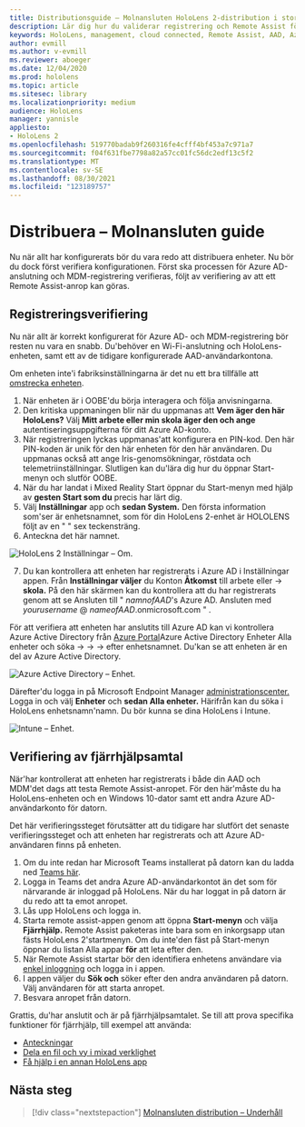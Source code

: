 ```yaml
---
title: Distributionsguide – Molnansluten HoloLens 2-distribution i stor skala med Remote Assist – Distribuera
description: Lär dig hur du validerar registrering och Remote Assist för HoloLens enheter över ett molnanslutet nätverk.
keywords: HoloLens, management, cloud connected, Remote Assist, AAD, Azure AD, MDM, Mobile Enhetshantering
author: evmill
ms.author: v-evmill
ms.reviewer: aboeger
ms.date: 12/04/2020
ms.prod: hololens
ms.topic: article
ms.sitesec: library
ms.localizationpriority: medium
audience: HoloLens
manager: yannisle
appliesto:
- HoloLens 2
ms.openlocfilehash: 519770badab9f260316fe4cfff4bf453a7c971a7
ms.sourcegitcommit: f04f631fbe7798a82a57cc01fc56dc2edf13c5f2
ms.translationtype: MT
ms.contentlocale: sv-SE
ms.lasthandoff: 08/30/2021
ms.locfileid: "123189757"
---
```

# <a name="deploy---cloud-connected-guide"></a>Distribuera – Molnansluten guide

Nu när allt har konfigurerats bör du vara redo att distribuera enheter. Nu bör du dock först verifiera konfigurationen. Först ska processen för Azure AD-anslutning och MDM-registrering verifieras, följt av verifiering av att ett Remote Assist-anrop kan göras.

## <a name="enrollment-validation"></a>Registreringsverifiering

Nu när allt är korrekt konfigurerat för Azure AD- och MDM-registrering bör resten nu vara en snabb. Du&#39;behöver en Wi-Fi-anslutning och HoloLens-enheten, samt ett av de tidigare konfigurerade AAD-användarkontona.

Om enheten inte&#39;i fabriksinställningarna är det nu ett bra tillfälle att [omstrecka enheten](/hololens/hololens-recovery#clean-reflash-the-device).

1. När enheten är i OOBE&#39;du börja interagera och följa anvisningarna. 
1. Den kritiska uppmaningen blir när du uppmanas att **Vem äger den här HoloLens?** Välj **Mitt arbete eller min skola äger den och ange** autentiseringsuppgifterna för ditt Azure AD-konto.
1. När registreringen lyckas uppmanas&#39;att konfigurera en PIN-kod. Den här PIN-koden är unik för den här enheten för den här användaren. Du uppmanas också att ange Iris-genomsökningar, röstdata och telemetriinställningar. Slutligen kan du&#39;lära dig hur du öppnar Start-menyn och slutför OOBE.
1. När du har landat i Mixed Reality Start öppnar du Start-menyn med hjälp av **gesten Start som du** precis har lärt dig.
1. Välj **Inställningar** app och **sedan System.** Den första information som&#39;ser är enhetsnamnet, som för din HoloLens 2-enhet är HOLOLENS följt av en &quot; &quot; sex teckensträng.
1. Anteckna det här namnet.

![HoloLens 2 Inställningar – Om.](./images/hololens2-settings-about.jpg)

7. Du kan kontrollera att enheten har registrerats i Azure AD i Inställningar appen. Från **Inställningar väljer** du Konton **Åtkomst** till arbete eller  ->  **skola.** På den här skärmen kan du kontrollera att du har registrerats genom att se Ansluten till &quot; _namnofAAD_&#39;s Azure AD. Ansluten med _yourusername_ @ _nameofAAD_.onmicrosoft.com &quot; .


För att verifiera att enheten har anslutits till Azure AD kan vi kontrollera Azure Active Directory från [Azure Portal](https://portal.azure.com/#home)Azure Active Directory Enheter Alla enheter och söka  ->    ->    ->  efter enhetsnamnet. Du&#39;kan se att enheten är en del av Azure Active Directory.


![Azure Active Directory – Enhet.](./images/aad-enrollment.png)

Därefter&#39;du logga in på Microsoft Endpoint Manager [administrationscenter.](https://endpoint.microsoft.com/#home) Logga in och välj **Enheter** och **sedan Alla enheter.** Härifrån kan du söka i HoloLens enhetsnamn&#39;namn. Du bör kunna se dina HoloLens i Intune.

![Intune – Enhet.](./images/endpoint-all-devices-enrolled.png)

## <a name="remote-assist-call-validation"></a>Verifiering av fjärrhjälpsamtal

När&#39;har kontrollerat att enheten har registrerats i både din AAD och MDM&#39;det dags att testa Remote Assist-anropet. För den här&#39;måste du ha HoloLens-enheten och en Windows 10-dator samt ett andra Azure AD-användarkonto för datorn.

Det här verifieringssteget förutsätter att du tidigare har slutfört det senaste verifieringssteget och att enheten har registrerats och att Azure AD-användaren finns på enheten.


1. Om du inte redan har Microsoft Teams installerat på datorn kan du ladda ned [Teams här](https://www.microsoft.com/microsoft-365/microsoft-teams/download-app).
2. Logga in Teams det andra Azure AD-användarkontot än det som för närvarande är inloggad på HoloLens. När du har loggat in på datorn är du redo att ta emot anropet.
3. Lås upp HoloLens och logga in.
4. Starta remote assist-appen genom att öppna **Start-menyn** och välja **Fjärrhjälp.** Remote Assist paketeras inte bara som en inkorgsapp utan fästs HoloLens 2&#39;startmenyn. Om du inte&#39;den fäst på Start-menyn öppnar du listan Alla appar **för** att leta efter den.
5. När Remote Assist startar bör den identifiera enhetens användare via [enkel inloggning](/azure/active-directory/manage-apps/what-is-single-sign-on) och logga in i appen.
6. I appen väljer du **Sök och** söker efter den andra användaren på datorn. Välj användaren för att starta anropet.
7. Besvara anropet från datorn.

Grattis, du&#39;har anslutit och är på fjärrhjälpsamtalet. Se till att prova specifika funktioner för fjärrhjälp, till exempel att använda:

- [Anteckningar](/dynamics365/mixed-reality/remote-assist/add-annotations-hololens)
- [Dela en fil och vy i mixad verklighet](/dynamics365/mixed-reality/remote-assist/display-save-files)
- [Få hjälp i en annan HoloLens app](/dynamics365/mixed-reality/remote-assist/get-help-hololens-app-hololens)

## <a name="next-step"></a>Nästa steg

> [!div class="nextstepaction"]
> [Molnansluten distribution – Underhåll](hololens2-cloud-connected-maintain.md)